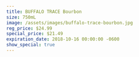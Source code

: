 ```yaml
---
title: BUFFALO TRACE Bourbon
size: 750mL
image: /assets/images/buffalo-trace-bourbon.jpg
reg_price: $24.99
special_price: $21.49
expiration_date: 2018-10-16 00:00:00 -0600
show_special: true
---
```


